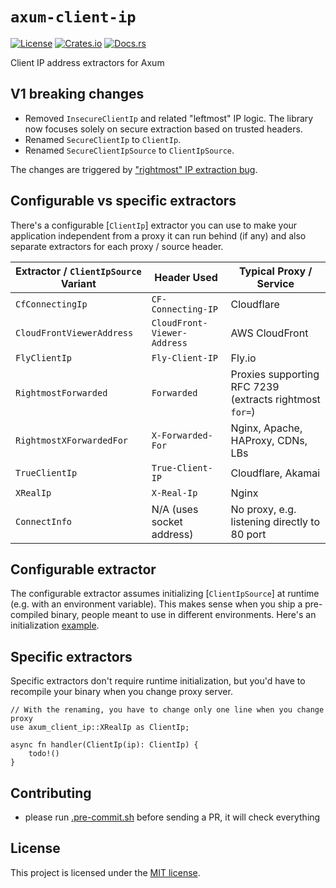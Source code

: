 # `axum-client-ip`

[![License](https://img.shields.io/crates/l/axum-client-ip.svg)](https://choosealicense.com/licenses/mit/)
[![Crates.io](https://img.shields.io/crates/v/axum-client-ip.svg)](https://crates.io/crates/axum-client-ip)
[![Docs.rs](https://docs.rs/axum-client-ip/badge.svg)](https://docs.rs/axum-client-ip)

Client IP address extractors for Axum

## V1 breaking changes

- Removed `InsecureClientIp` and related "leftmost" IP logic. The library now
  focuses solely on secure extraction based on trusted headers.
- Renamed `SecureClientIp` to `ClientIp`.
- Renamed `SecureClientIpSource` to `ClientIpSource`.

The changes are triggered by
["rightmost" IP extraction bug](https://github.com/imbolc/axum-client-ip/issues/32).

## Configurable vs specific extractors

There's a configurable [`ClientIp`] extractor you can use to make your
application independent from a proxy it can run behind (if any) and also
separate extractors for each proxy / source header.

| Extractor / `ClientIpSource` Variant | Header Used                 | Typical Proxy / Service                                 |
| ------------------------------------ | --------------------------- | ------------------------------------------------------- |
| `CfConnectingIp`                     | `CF-Connecting-IP`          | Cloudflare                                              |
| `CloudFrontViewerAddress`            | `CloudFront-Viewer-Address` | AWS CloudFront                                          |
| `FlyClientIp`                        | `Fly-Client-IP`             | Fly.io                                                  |
| `RightmostForwarded`                 | `Forwarded`                 | Proxies supporting RFC 7239 (extracts rightmost `for=`) |
| `RightmostXForwardedFor`             | `X-Forwarded-For`           | Nginx, Apache, HAProxy, CDNs, LBs                       |
| `TrueClientIp`                       | `True-Client-IP`            | Cloudflare, Akamai                                      |
| `XRealIp`                            | `X-Real-Ip`                 | Nginx                                                   |
| `ConnectInfo`                        | N/A (uses socket address)   | No proxy, e.g. listening directly to 80 port            |

## Configurable extractor

The configurable extractor assumes initializing [`ClientIpSource`] at runtime
(e.g. with an environment variable). This makes sense when you ship a
pre-compiled binary, people meant to use in different environments. Here's an
initialization [example].

## Specific extractors

Specific extractors don't require runtime initialization, but you'd have to
recompile your binary when you change proxy server.

```rust,no_run
// With the renaming, you have to change only one line when you change proxy
use axum_client_ip::XRealIp as ClientIp;

async fn handler(ClientIp(ip): ClientIp) {
    todo!()
}
```

## Contributing

- please run [.pre-commit.sh] before sending a PR, it will check everything

## License

This project is licensed under the [MIT license][license].

[.pre-commit.sh]:
    https://github.com/imbolc/axum-client-ip/blob/main/pre-commit.sh
[example]:
    https://github.com/imbolc/axum-client-ip/blob/main/examples/configurable.rs
[license]: https://github.com/imbolc/axum-client-ip/blob/main/LICENSE
